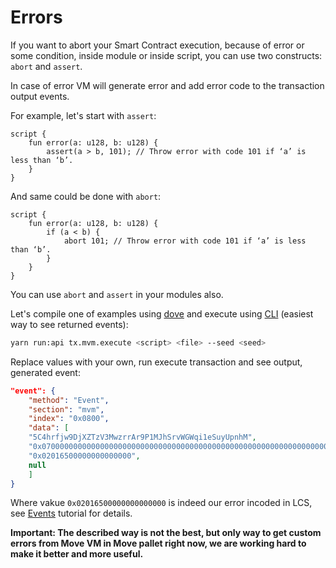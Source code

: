 # Errors

If you want to abort your Smart Contract execution, because of error or some condition, inside module or inside script, you can use two constructs: `abort` and `assert`.

In case of error VM will generate error and add error code to the transaction output events.

For example, let's start with `assert`:

```rustc
script {
    fun error(a: u128, b: u128) {
        assert(a > b, 101); // Throw error with code 101 if ‘a’ is less than ‘b’.
    }
}
```

And same could be done with `abort`:

```rustc
script {
    fun error(a: u128, b: u128) {
        if (a < b) {
            abort 101; // Throw error with code 101 if ‘a’ is less than ‘b’.
        }
    }
}
```

You can use `abort` and `assert` in your modules also.

Let's compile one of examples using [dove](../move_vm/compiler_&_toolset.md#dove) and execute using [CLI](../getting_started/cli.md) (easiest way to see returned events):

```sh
yarn run:api tx.mvm.execute <script> <file> --seed <seed>
```

Replace values with your own, run execute transaction and see output, generated event:

```json
"event": {
    "method": "Event",
    "section": "mvm",
    "index": "0x0800",
    "data": [
    "5C4hrfjw9DjXZTzV3MwzrrAr9P1MJhSrvWGWqi1eSuyUpnhM",
    "0x07000000000000000000000000000000000000000000000000000000000000000120564d53746174757320564d53746174757300",
    "0x02016500000000000000",
    null
    ]
}
```

Where vakue `0x02016500000000000000` is indeed our error incoded in LCS, see [Events](./events.md) tutorial for details.

**Important: The described way is not the best, but only way to get custom errors from Move VM in Move pallet right now, we are working hard to make it better and more useful.**
